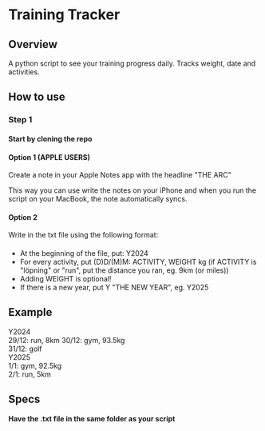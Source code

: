 # **Training Tracker**

## **Overview**
A python script to see your training progress daily.
Tracks weight, date and activities.


## How to use

### Step 1
#### Start by cloning the repo

#### Option 1 (APPLE USERS)
Create a note in your Apple Notes app with the headline "THE ARC"  
  
This way you can use write the notes on your iPhone and when you run the script on your MacBook, the note automatically syncs.


#### Option 2
Write in the txt file using the following format:

####
- At the beginning of the file, put: Y2024
- For every activity, put (D)D/(M)M: ACTIVITY, WEIGHT kg (if ACTIVITY is "löpning" or "run", put the distance you ran, eg. 9km (or miles))
- Adding WEIGHT is optional!
- If there is a new year, put Y "THE NEW YEAR", eg. Y2025

## Example
Y2024  
29/12: run, 8km
30/12: gym, 93.5kg  
31/12: golf  
Y2025  
1/1: gym, 92.5kg  
2/1: run, 5km  

## Specs
**Have the .txt file in the same folder as your script**

